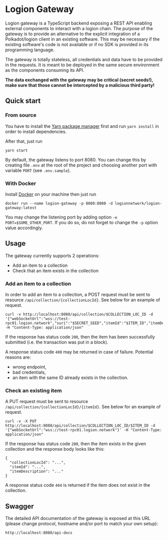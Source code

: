# Logion Gateway

Logion gateway is a TypeScript backend exposing a REST API enabling external components to interact with a logion chain. The purpose of the gateway
is to provide an alternative to the explicit integration of a Polkadot/logion client in an existing software. This may be necessary if the existing
software's code is not available or if no SDK is provided in its programming language.

The gateway is totally stateless, all credentials and data have to be provided in the requests. It is meant to be deployed in the same secure environment
as the components consuming its API.

**The data exchanged with the gateway may be critical (secret seeds!), make sure that those cannot be intercepted by a malicious third party!**

## Quick start

### From source

You have to install the [Yarn package manager](https://yarnpkg.com/) first and run `yarn install` in order to install dependencies.

After that, just run

```
yarn start
```

By default, the gateway listens to port 8080. You can change this by creating file `.env` at the root of the project and choosing another port with
variable `PORT` (see `.env.sample`).

### With Docker

Install [Docker](https://www.docker.com/) on your machine then just run

```
docker run --name logion-gateway -p 8080:8080 -d logionnetwork/logion-gateway:latest
```

You may change the listening port by adding option `-e PORT=$SOME_OTHER_PORT`. If you do so, do not forget to change the `-p` option value accordingly.

## Usage

The gateway currently supports 2 operations:

- Add an item to a collection
- Check that an item exists in the collection

### Add an item to a collection

In order to add an item to a collection, a POST request must be sent to resource `/api/collection/{collectionLocId}`. See below for an example of request.

```
curl -v http://localhost:8080/api/collection/$COLLECTION_LOC_ID -d '{"webSocketUrl":"wss://test-rpc01.logion.network","suri":"$SECRET_SEED","itemId":"$ITEM_ID","itemDescription":"$ITEM_DESCRIPTION"}' -H "Content-Type: application/json"
```

If the response has status code `200`, then the item has been successfully submitted (i.e. the transaction was put in a block).

A response status code `400` may be returned in case of failure. Potential reasons are:

- wrong endpoint,
- bad credentials,
- an item with the same ID already exists in the collection.

### Check an existing item

A PUT request must be sent to resource `/api/collection/{collectionLocId}/{itemId}`. See below for an example of request.

```
curl -v -X PUT http://localhost:8080/api/collection/$COLLECTION_LOC_ID/$ITEM_ID -d '{"webSocketUrl":"wss://test-rpc01.logion.network"}' -H "Content-Type: application/json"
```

If the response has status code `200`, then the item exists in the given collection and the response body looks like this:

```
{
  "collectionLocId": "...",
  "itemId": "...",
  "itemDescription": "..."
}
```

A response status code `404` is returned if the item does not exist in the collection.

## Swagger

The detailed API documentation of the gateway is exposed at this URL (please change protocol, hostname and/or port to match your own setup):

```
http://localhost:8080/api-docs
```

